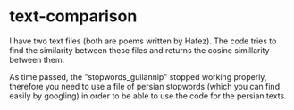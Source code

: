 # text-comparison

I have two text files (both are poems written by Hafez). The code tries to find the similarity between these files and returns the cosine simillarity between them.

As time passed, the "stopwords_guilannlp" stopped working properly, therefore you need to use a file of persian stopwords (which you can find easily by googling) in order to be able to use the code for the persian texts.

